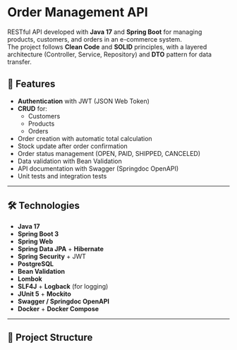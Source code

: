 # Order Management API

RESTful API developed with **Java 17** and **Spring Boot** for managing products, customers, and orders in an e-commerce system.  
The project follows **Clean Code** and **SOLID** principles, with a layered architecture (Controller, Service, Repository) and **DTO** pattern for data transfer.

## 🚀 Features

- **Authentication** with JWT (JSON Web Token)
- **CRUD** for:
  - Customers
  - Products
  - Orders
- Order creation with automatic total calculation
- Stock update after order confirmation
- Order status management (OPEN, PAID, SHIPPED, CANCELED)
- Data validation with Bean Validation
- API documentation with Swagger (Springdoc OpenAPI)
- Unit tests and integration tests

---

## 🛠 Technologies

- **Java 17**
- **Spring Boot 3**
- **Spring Web**
- **Spring Data JPA** + **Hibernate**
- **Spring Security** + JWT
- **PostgreSQL**
- **Bean Validation**
- **Lombok**
- **SLF4J** + **Logback** (for logging)
- **JUnit 5** + **Mockito**
- **Swagger / Springdoc OpenAPI**
- **Docker** + **Docker Compose**
  

---

## 📂 Project Structure

